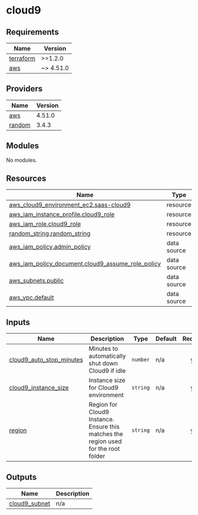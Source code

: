 # cloud9

<!-- BEGINNING OF PRE-COMMIT-TERRAFORM DOCS HOOK -->
## Requirements

| Name | Version |
|------|---------|
| <a name="requirement_terraform"></a> [terraform](#requirement\_terraform) | >=1.2.0 |
| <a name="requirement_aws"></a> [aws](#requirement\_aws) | ~> 4.51.0 |

## Providers

| Name | Version |
|------|---------|
| <a name="provider_aws"></a> [aws](#provider\_aws) | 4.51.0 |
| <a name="provider_random"></a> [random](#provider\_random) | 3.4.3 |

## Modules

No modules.

## Resources

| Name | Type |
|------|------|
| [aws_cloud9_environment_ec2.saas-cloud9](https://registry.terraform.io/providers/hashicorp/aws/latest/docs/resources/cloud9_environment_ec2) | resource |
| [aws_iam_instance_profile.cloud9_role](https://registry.terraform.io/providers/hashicorp/aws/latest/docs/resources/iam_instance_profile) | resource |
| [aws_iam_role.cloud9_role](https://registry.terraform.io/providers/hashicorp/aws/latest/docs/resources/iam_role) | resource |
| [random_string.random_string](https://registry.terraform.io/providers/hashicorp/random/latest/docs/resources/string) | resource |
| [aws_iam_policy.admin_policy](https://registry.terraform.io/providers/hashicorp/aws/latest/docs/data-sources/iam_policy) | data source |
| [aws_iam_policy_document.cloud9_assume_role_policy](https://registry.terraform.io/providers/hashicorp/aws/latest/docs/data-sources/iam_policy_document) | data source |
| [aws_subnets.public](https://registry.terraform.io/providers/hashicorp/aws/latest/docs/data-sources/subnets) | data source |
| [aws_vpc.default](https://registry.terraform.io/providers/hashicorp/aws/latest/docs/data-sources/vpc) | data source |

## Inputs

| Name | Description | Type | Default | Required |
|------|-------------|------|---------|:--------:|
| <a name="input_cloud9_auto_stop_minutes"></a> [cloud9\_auto\_stop\_minutes](#input\_cloud9\_auto\_stop\_minutes) | Minutes to automatically shut down Cloud9 if idle | `number` | n/a | yes |
| <a name="input_cloud9_instance_size"></a> [cloud9\_instance\_size](#input\_cloud9\_instance\_size) | Instance size for Cloud9 environment | `string` | n/a | yes |
| <a name="input_region"></a> [region](#input\_region) | Region for Cloud9 Instance.  Ensure this matches the region used for the root folder | `string` | n/a | yes |

## Outputs

| Name | Description |
|------|-------------|
| <a name="output_cloud9_subnet"></a> [cloud9\_subnet](#output\_cloud9\_subnet) | n/a |
<!-- END OF PRE-COMMIT-TERRAFORM DOCS HOOK -->
